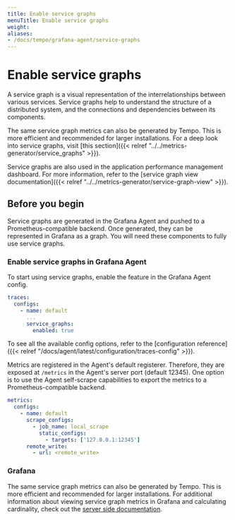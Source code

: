 ```yaml
---
title: Enable service graphs
menuTitle: Enable service graphs
weight:
aliases:
- /docs/tempo/grafana-agent/service-graphs
---
```


# Enable service graphs

A service graph is a visual representation of the interrelationships between various services.
Service graphs help to understand the structure of a distributed system,
and the connections and dependencies between its components.

The same service graph metrics can also be generated by Tempo.
This is more efficient and recommended for larger installations.
For a deep look into service graphs, visit [this section]({{< relref "../../metrics-generator/service_graphs" >}}).

Service graphs are also used in the application performance management dashboard.
For more information, refer to the [service graph view documentation]({{< relref "../../metrics-generator/service-graph-view" >}}).

## Before you begin

Service graphs are generated in the Grafana Agent and pushed to a Prometheus-compatible backend.
Once generated, they can be represented in Grafana as a graph.
You will need these components to fully use service graphs.

### Enable service graphs in Grafana Agent

To start using service graphs, enable the feature in the Grafana Agent config.

```yaml
traces:
  configs:
    - name: default
      ...
      service_graphs:
        enabled: true
```

To see all the available config options, refer to the [configuration reference]({{< relref "/docs/agent/latest/configuration/traces-config" >}}).

Metrics are registered in the Agent's default registerer.
Therefore, they are exposed at `/metrics` in the Agent's server port (default 12345).
One option is to use the Agent self-scrape capabilities to export the metrics to a Prometheus-compatible backend.

```yaml
metrics:
  configs:
    - name: default
      scrape_configs:
        - job_name: local_scrape
          static_configs:
            - targets: ['127.0.0.1:12345']
      remote_write:
        - url: <remote_write>
```

### Grafana

The same service graph metrics can also be generated by Tempo.
This is more efficient and recommended for larger installations.
For additional information about viewing service graph metrics in Grafana and calculating cardinality, check out the [server side documentation](../../metrics-generator/service_graphs#grafana).
